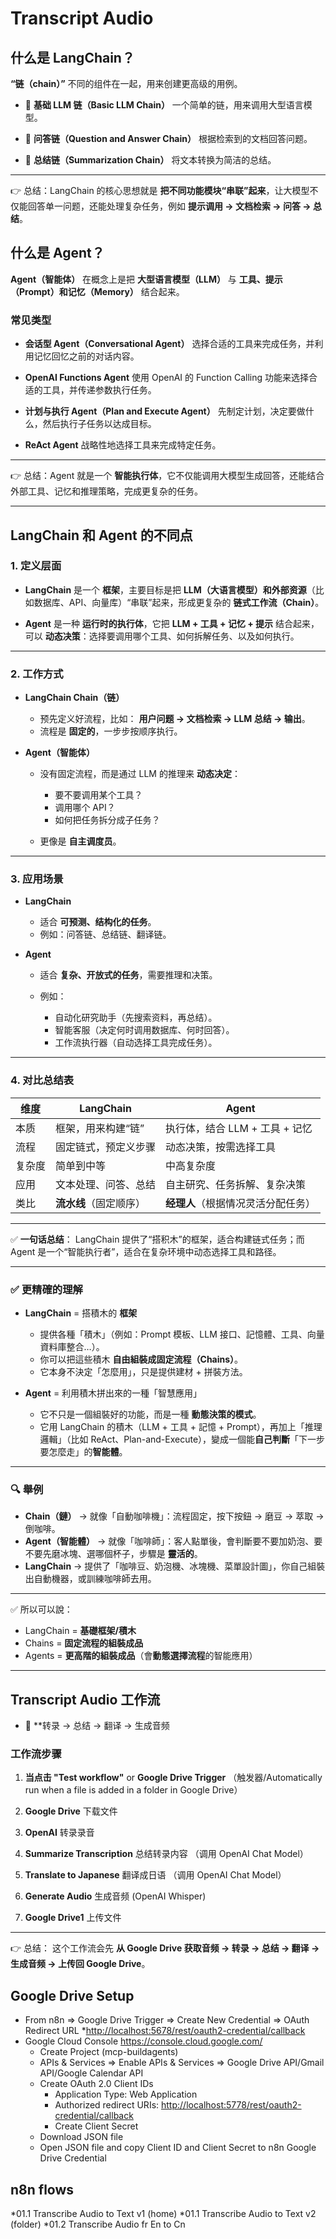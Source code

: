 # Transcript Audio

## 什么是 LangChain？

**“链（chain）”** 不同的组件在一起，用来创建更高级的用例。

* 🔗 **基础 LLM 链（Basic LLM Chain）**
  一个简单的链，用来调用大型语言模型。

* 🔗 **问答链（Question and Answer Chain）**
  根据检索到的文档回答问题。

* 🔗 **总结链（Summarization Chain）**
  将文本转换为简洁的总结。

---

👉 总结：LangChain 的核心思想就是 **把不同功能模块“串联”起来**，让大模型不仅能回答单一问题，还能处理复杂任务，例如 **提示调用 → 文档检索 → 问答 → 总结**。

## 什么是 Agent？

**Agent（智能体）** 在概念上是把 **大型语言模型（LLM）** 与 **工具、提示（Prompt）和记忆（Memory）** 结合起来。

### 常见类型

* **会话型 Agent（Conversational Agent）**
  选择合适的工具来完成任务，并利用记忆回忆之前的对话内容。

* **OpenAI Functions Agent**
  使用 OpenAI 的 Function Calling 功能来选择合适的工具，并传递参数执行任务。

* **计划与执行 Agent（Plan and Execute Agent）**
  先制定计划，决定要做什么，然后执行子任务以达成目标。

* **ReAct Agent**
  战略性地选择工具来完成特定任务。

---

👉 总结：Agent 就是一个 **智能执行体**，它不仅能调用大模型生成回答，还能结合外部工具、记忆和推理策略，完成更复杂的任务。

---

## **LangChain 和 Agent 的不同点**

### 1. 定义层面

* **LangChain**
  是一个 **框架**，主要目标是把 **LLM（大语言模型）和外部资源**（比如数据库、API、向量库）“串联”起来，形成更复杂的 **链式工作流（Chain）**。

* **Agent**
  是一种 **运行时的执行体**，它把 **LLM + 工具 + 记忆 + 提示** 结合起来，可以 **动态决策**：选择要调用哪个工具、如何拆解任务、以及如何执行。

---

### 2. 工作方式

* **LangChain Chain（链）**

  * 预先定义好流程，比如：
    **用户问题 → 文档检索 → LLM 总结 → 输出**。
  * 流程是 **固定的**，一步步按顺序执行。

* **Agent（智能体）**

  * 没有固定流程，而是通过 LLM 的推理来 **动态决定**：

    * 要不要调用某个工具？
    * 调用哪个 API？
    * 如何把任务拆分成子任务？
  * 更像是 **自主调度员**。

---

### 3. 应用场景

* **LangChain**

  * 适合 **可预测、结构化的任务**。
  * 例如：问答链、总结链、翻译链。

* **Agent**

  * 适合 **复杂、开放式的任务**，需要推理和决策。
  * 例如：

    * 自动化研究助手（先搜索资料，再总结）。
    * 智能客服（决定何时调用数据库、何时回答）。
    * 工作流执行器（自动选择工具完成任务）。

---

### 4. 对比总结表

| 维度  | LangChain     | Agent                |
| --- | ------------- | -------------------- |
| 本质  | 框架，用来构建“链”    | 执行体，结合 LLM + 工具 + 记忆 |
| 流程  | 固定链式，预定义步骤    | 动态决策，按需选择工具          |
| 复杂度 | 简单到中等         | 中高复杂度                |
| 应用  | 文本处理、问答、总结    | 自主研究、任务拆解、复杂决策       |
| 类比  | **流水线**（固定顺序） | **经理人**（根据情况灵活分配任务）  |

---

✅ **一句话总结**：
LangChain 提供了“搭积木”的框架，适合构建链式任务；而 Agent 是一个“智能执行者”，适合在复杂环境中动态选择工具和路径。

---

### ✅ 更精確的理解

* **LangChain** = 搭積木的 **框架**

  * 提供各種「積木」（例如：Prompt 模板、LLM 接口、記憶體、工具、向量資料庫整合…）。
  * 你可以把這些積木 **自由組裝成固定流程（Chains）**。
  * 它本身不決定「怎麼用」，只是提供建材 + 拼裝方法。

* **Agent** = 利用積木拼出來的一種「智慧應用」

  * 它不只是一個組裝好的功能，而是一種 **動態決策的模式**。
  * 它用 LangChain 的積木（LLM + 工具 + 記憶 + Prompt），再加上「推理邏輯」（比如 ReAct、Plan-and-Execute），變成一個能**自己判斷**「下一步要怎麼走」的**智能體**。

---

### 🔍 舉例

* **Chain（鏈）** → 就像「自動咖啡機」：流程固定，按下按鈕 → 磨豆 → 萃取 → 倒咖啡。
* **Agent（智能體）** → 就像「咖啡師」：客人點單後，會判斷要不要加奶泡、要不要先磨冰塊、選哪個杯子，步驟是 **靈活的**。
* **LangChain** → 提供了「咖啡豆、奶泡機、冰塊機、菜單設計圖」，你自己組裝出自動機器，或訓練咖啡師去用。

---

✅ 所以可以說：

* LangChain = **基礎框架/積木**
* Chains = **固定流程的組裝成品**
* Agents = **更高階的組裝成品**（會**動態選擇流程**的智能應用）

---

## Transcript Audio 工作流

* 🔗 **转录 → 总结 → 翻译 → 生成音频

### 工作流步骤

1. **当点击 "Test workflow"** or **Google Drive Trigger**
   （触发器/Automatically run when a file is added in a folder in Google Drive）

2. **Google Drive**
   下载文件

3. **OpenAI**
   转录录音

4. **Summarize Transcription**
   总结转录内容
   （调用 OpenAI Chat Model）

5. **Translate to Japanese**
   翻译成日语
   （调用 OpenAI Chat Model）

6. **Generate Audio**
   生成音频 (OpenAI Whisper)

7. **Google Drive1**
   上传文件

---

👉 总结：
这个工作流会先 **从 Google Drive 获取音频 → 转录 → 总结 → 翻译 → 生成音频 → 上传回 Google Drive**。

## Google Drive Setup

* From n8n => Google Drive Trigger => Create New Credential => OAuth Redirect URL 
  *<http://localhost:5678/rest/oauth2-credential/callback>
* Google Cloud Console <https://console.cloud.google.com/>
  * Create Project (mcp-buildagents)
  * APIs & Services => Enable APIs & Services => Google Drive API/Gmail API/Google Calendar API
  * Create OAuth 2.0 Client IDs
    * Application Type: Web Application
    * Authorized redirect URIs: <http://localhost:5778/rest/oauth2-credential/callback>
    * Create Client Secret
  * Download JSON file
  * Open JSON file and copy Client ID and Client Secret to n8n Google Drive Credential

## n8n flows

*01.1 Transcribe Audio to Text v1 (home)
*01.1 Transcribe Audio to Text v2 (folder)
*01.2 Transcribe Audio fr En to Cn
